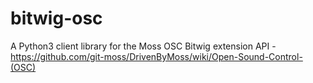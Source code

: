 # bitwig-osc
A Python3 client library for the Moss OSC Bitwig extension API - https://github.com/git-moss/DrivenByMoss/wiki/Open-Sound-Control-(OSC)
